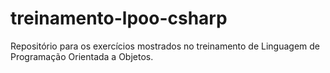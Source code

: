 # treinamento-lpoo-csharp
Repositório para os exercícios mostrados no treinamento de Linguagem de Programação Orientada a Objetos.
